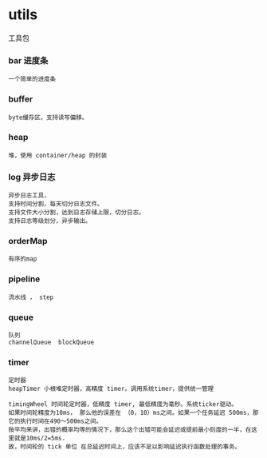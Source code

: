 # utils

工具包

###  bar 进度条
    一个简单的进度条

###  buffer 
    byte缓存区，支持读写偏移。

###  heap
    堆，使用 container/heap 的封装

###  log 异步日志
    异步日志工具，
    支持时间分割，每天切分日志文件。 
    支持文件大小分割，达到日志存储上限，切分日志。
    支持日志等级划分，异步输出。

###  orderMap 
    有序的map

###  pipeline 
    流水线 ， step

###  queue
    队列
    channelQueue  blockQueue  

###  timer
    定时器
    heapTimer 小根堆定时器，高精度 timer。调用系统timer，提供统一管理
    
    timingWheel 时间轮定时器，低精度 timer, 最低精度为毫秒。系统ticker驱动。
    如果时间轮精度为10ms， 那么他的误差在 （0，10）ms之间。如果一个任务延迟 500ms，那它的执行时间在490～500ms之间。
    按平均来讲，出错的概率均等的情况下，那么这个出错可能会延迟或提前最小刻度的一半，在这里就是10ms/2=5ms.
    故，时间轮的 tick 单位 在总延迟时间上，应该不足以影响延迟执行函数处理的事务。

